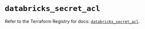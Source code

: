 # `databricks_secret_acl`

Refer to the Terraform Registry for docs: [`databricks_secret_acl`](https://registry.terraform.io/providers/databricks/databricks/1.47.0/docs/resources/secret_acl).
